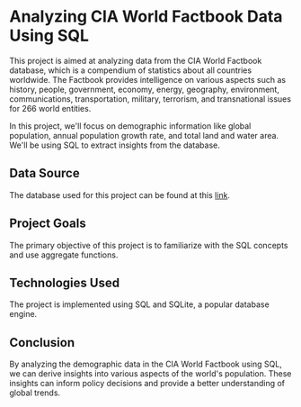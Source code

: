 # Analyzing CIA World Factbook Data Using SQL

This project is aimed at analyzing data from the CIA World Factbook database, which is a compendium of statistics about all countries worldwide. The Factbook provides intelligence on various aspects such as history, people, government, economy, energy, geography, environment, communications, transportation, military, terrorism, and transnational issues for 266 world entities.

In this project, we'll focus on demographic information like global population, annual population growth rate, and total land and water area. We'll be using SQL to extract insights from the database.

## Data Source

The database used for this project can be found at this [link](https://dsserver-prod-resources-1.s3.amazonaws.com/257/factbook.db).

## Project Goals

The primary objective of this project is to familiarize with the SQL concepts and use aggregate functions.
## Technologies Used

The project is implemented using SQL and SQLite, a popular database engine. 

## Conclusion

By analyzing the demographic data in the CIA World Factbook using SQL, we can derive insights into various aspects of the world's population. These insights can inform policy decisions and provide a better understanding of global trends.
